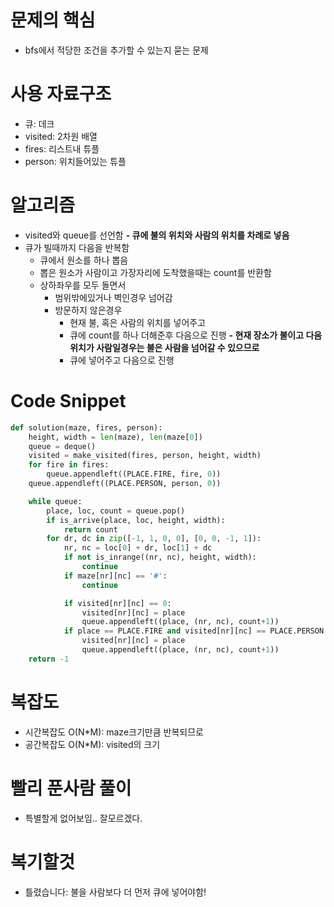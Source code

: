 # 문제의 핵심
- bfs에서 적당한 조건을 추가할 수 있는지 묻는 문제

# 사용 자료구조
- 큐: 데크
- visited: 2차원 배열
- fires: 리스트내 튜플
- person: 위치들어있는 튜플

# 알고리즘
- visited와 queue를 선언함
**- 큐에 불의 위치와 사람의 위치를 차례로 넣음**
- 큐가 빌때까지 다음을 반복함
    - 큐에서 원소를 하나 뽑음
    - 뽑은 원소가 사람이고 가장자리에 도착했을때는 count를 반환함
    - 상하좌우를 모두 돌면서
        - 범위밖에있거나 벽인경우 넘어감
        - 방문하지 않은경우
            - 현재 불, 혹은 사람의 위치를 넣어주고
            - 큐에 count를 하나 더해준후 다음으로 진행
        **- 현재 장소가 불이고 다음위치가 사람일경우는 불은 사람을 넘어갈 수 있으므로**
            - 큐에 넣어주고 다음으로 진행

# Code Snippet
```python
def solution(maze, fires, person):
    height, width = len(maze), len(maze[0])
    queue = deque()
    visited = make_visited(fires, person, height, width)
    for fire in fires:
        queue.appendleft((PLACE.FIRE, fire, 0))
    queue.appendleft((PLACE.PERSON, person, 0))

    while queue:
        place, loc, count = queue.pop()
        if is_arrive(place, loc, height, width):
            return count
        for dr, dc in zip([-1, 1, 0, 0], [0, 0, -1, 1]):
            nr, nc = loc[0] + dr, loc[1] + dc
            if not is_inrange((nr, nc), height, width):
                continue
            if maze[nr][nc] == '#':
                continue

            if visited[nr][nc] == 0:
                visited[nr][nc] = place
                queue.appendleft((place, (nr, nc), count+1))
            if place == PLACE.FIRE and visited[nr][nc] == PLACE.PERSON:
                visited[nr][nc] = place
                queue.appendleft((place, (nr, nc), count+1))
    return -1
```
# 복잡도
- 시간복잡도 O(N*M): maze크기만큼 반복되므로
- 공간복잡도 O(N*M): visited의 크기

# 빨리 푼사람 풀이
- 특별할게 없어보임.. 잘모르겠다.

# 복기할것
- 틀렸습니다: 불을 사람보다 더 먼저 큐에 넣어야함!

